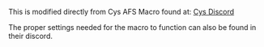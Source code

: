 This is modified directly from Cys AFS Macro found at: [Cys Discord](https://discord.com/channels/1338965034616881263/1396286521023397960)

The proper settings needed for the macro to function can also be found in their discord.
